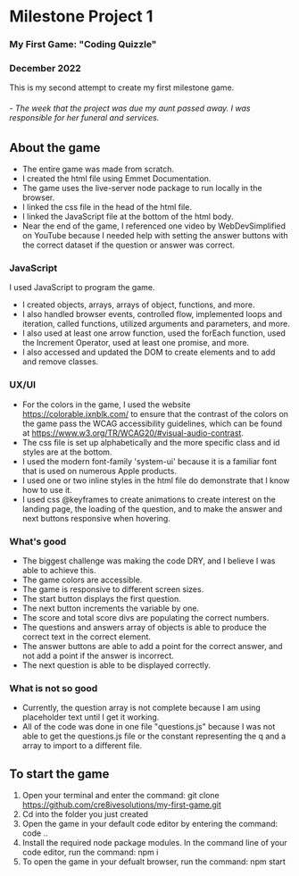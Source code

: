 # Milestone Project 1 
### My First Game: "Coding Quizzle"
### December 2022
This is my second attempt to create my first milestone game. 
###### - The week that the project was due my aunt passed away. I was responsible for her funeral and services. 

## About the game
- The entire game was made from scratch.
- I created the html file using Emmet Documentation.
- The game uses the live-server node package to run locally in the browser.
- I linked the css file in the head of the html file.
- I linked the JavaScript file at the bottom of the html body.
- Near the end of the game, I referenced one video by WebDevSimplified on YouTube because I needed help with setting the answer buttons with the correct dataset if the question or answer was correct. 
### JavaScript
I used JavaScript to program the game. 
- I created objects, arrays, arrays of object, functions, and more. 
- I also handled browser events, controlled flow, implemented loops and iteration, called functions, utilized arguments and parameters, and more. 
- I also used at least one arrow function, used the forEach function, used the Increment Operator, used at least one promise, and more.
- I also accessed and updated the DOM to create elements and to add and remove classes.
### UX/UI
- For the colors in the game, I used the website https://colorable.jxnblk.com/ to ensure that the contrast of the colors on the game pass the WCAG accessibility guidelines, which can be found at https://www.w3.org/TR/WCAG20/#visual-audio-contrast.
- The css file is set up alphabetically and the more specific class and id styles are at the bottom. 
- I used the modern font-family 'system-ui' because it is a familiar font that is used on numerous Apple products.
- I used one or two inline styles in the html file do demonstrate that I know how to use it.
- I used css @keyframes to create animations to create interest on the landing page, the loading of the question, and to make the answer and next buttons responsive when hovering. 

### What's good
- The biggest challenge was making the code DRY, and I believe I was able to achieve this. 
- The game colors are accessible.
- The game is responsive to different screen sizes.
- The start button displays the first question. 
- The next button increments the variable by one. 
- The score and total score divs are populating the correct numbers.
- The questions and answers array of objects is able to produce the correct text in the correct element.
- The answer buttons are able to add a point for the correct answer, and not add a point if the answer is incorrect. 
- The next question is able to be displayed correctly. 

### What is not so good
- Currently, the question array is not complete because I am using placeholder text until I get it working.
- All of the code was done in one file "questions.js" because I was not able to get the questions.js file or the constant representing the q and a array to import to a different file. 

## To start the game
1. Open your terminal and enter the command: git clone https://github.com/cre8ivesolutions/my-first-game.git
2. Cd into the folder you just created
3. Open the game in your default code editor by entering the command: code ..
4. Install the required node package modules. In the command line of your code editor, run the command: npm i
5. To open the game in your defualt browser, run the command: npm start



